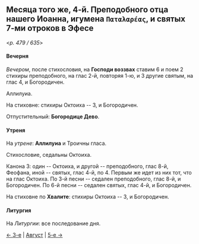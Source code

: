 
## Месяца того же, 4-й. Преподобного отца нашего Иоанна, игумена `Παταλαρέας`, и святых 7-ми отроков в Эфесе

<*p. 479 / 635*>

#### Вечерня

*Вечером*, после стихословия, на **Господи воззвах** ставим 6 и поем 2 стихиры преподобного, на глас 2-й, 
повторяя 1-ю, и 3 другие святым, на глас 4, и Богородичен.

Аллилуиа. 

На стиховне: стихиры Октоиха -- 3, и Богородичен.

Отпустительный: **Богородице Дево**.

#### Утреня

На *утрене*: **Аллилуиа** и Троичны гласа. 

Стихословие, седальны Октоиха.

Канона 3: один -- Октоиха, и другой -- преподобного, глас 8-й, Феофана, иной -- святых, глас 4-й, по 4. 
Первым же идет из них тот, что на глас Октоиха. 
По 3-й песни -- седален преподобного, глас 8-й, и Богородичен.
По 6-й песни -- седален святых, глас 4-й, и Богородичен.

На стиховне по **Хвалите**: стихиры Октоиха -- 3, и Богородичен.

#### Литургия

На *Литургии*: все последование дня.

[← 3-е](08_03_EUR.ru.md) | [Август](README.md#4-й) | [5-е →](08_05_EUR.ru.md)